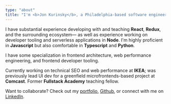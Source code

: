 ```yaml
---
type: "about"
title: "I'm <b>Jon Kurinsky</b>, a Philadelphia-based software engineer."
---
```


<p>I have substantial experience developing with and teaching <b>React</b>, <b>Redux</b>, and the surrounding ecosystem— as well as experience working on developer tooling and serverless applications in <b>Node</b>. I'm highly proficient in <b>Javascript</b> but also comfortable in <b>Typescript</b> and <b>Python</b>.</p>

<p>I have some specialization in frontend architecture, web performance engineering, and frontend developer tooling.</p>

<p>Currently working on technical SEO and web performance at <b>IKEA</b>; was previously lead UI dev for a greenfield microfrontends-based project at <b>Comcast</b>. Former <b>Fullstack Academy</b> teaching fellow.</p>

<p>Want to collaborate? Check out my <a href="/projects/">portfolio</a>, <a href="https://github.com/krnsk0">Github</a>, or connect with me on <a href="https://www.linkedin.com/in/krnsk0/">LinkedIn</a>.</p>
